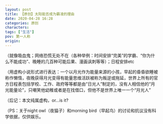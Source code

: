 ```yaml
---
layout: post
title: 【原创】太阳能否成为霸凌的理由
date: 2020-04-28 16:28
categories: 原创
characters: 
tags: ["生活"]
pov: 第一人称
origin: 
---
```






（就像吸血鬼；网络恐慌无处不在（各种举例：时间安排“完美”的学霸、“你为什么不能成功”、晚睡的几百种可能后果、漫画讽刺等等）；日程安排etc

（用虚构小说形式进行表达：一个以月光作为能量来源的小孩，早起的昏昏欲睡被称作懒惰，夜晚获得月光变得有能量思维活跃被称为叛逆或拖延，世界上所有的官方日程表包括学校、工作、政府等等都是由“日光人”制定的，没有人相信他的“月光能量论”，只嘲笑他幼稚或者是在找借口，但他不是世界上唯一一个“月光人”

（后记：本文纯属虚构，or...is it?

（PS：关于night owl（夜猫子）和morning bird（早起鸟）的讨论和抗议没有科学依据，仅供娱乐。